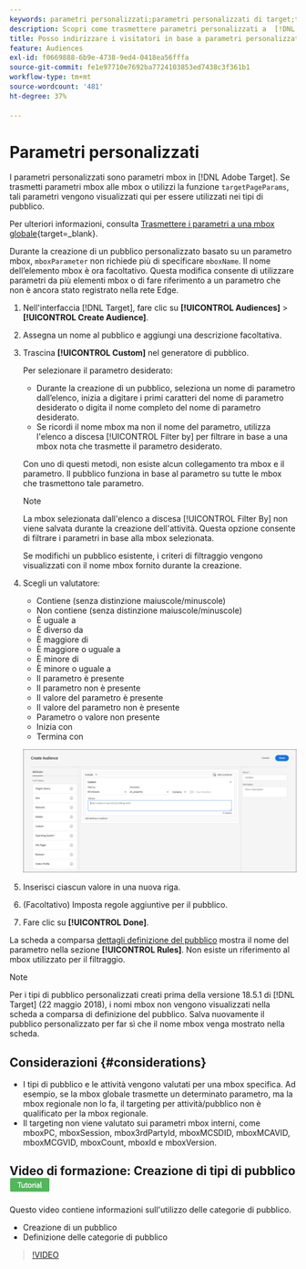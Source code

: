 ```yaml
---
keywords: parametri personalizzati;parametri personalizzati di target;targetpageparams;parametri mbox di targeting
description: Scopri come trasmettere parametri personalizzati a  [!DNL Adobe Target]  per l'utilizzo in tipi di pubblico.
title: Posso indirizzare i visitatori in base a parametri personalizzati?
feature: Audiences
exl-id: f0669888-6b9e-4738-9ed4-0418ea56fffa
source-git-commit: fe1e97710e7692ba7724103853ed7438c3f361b1
workflow-type: tm+mt
source-wordcount: '481'
ht-degree: 37%

---
```


# Parametri personalizzati

I parametri personalizzati sono parametri mbox in [!DNL Adobe Target]. Se trasmetti parametri mbox alle mbox o utilizzi la funzione `targetPageParams`, tali parametri vengono visualizzati qui per essere utilizzati nei tipi di pubblico.

Per ulteriori informazioni, consulta [Trasmettere i parametri a una mbox globale](https://experienceleague.adobe.com/docs/target-dev/developer/client-side/global-mbox/pass-parameters-to-global-mbox.html?lang=it){target=_blank}.

Durante la creazione di un pubblico personalizzato basato su un parametro mbox, `mboxParameter` non richiede più di specificare `mboxName`. Il nome dell’elemento mbox è ora facoltativo. Questa modifica consente di utilizzare parametri da più elementi mbox o di fare riferimento a un parametro che non è ancora stato registrato nella rete Edge.

1. Nell&#39;interfaccia [!DNL Target], fare clic su **[!UICONTROL Audiences]** > **[!UICONTROL Create Audience]**.
1. Assegna un nome al pubblico e aggiungi una descrizione facoltativa.
1. Trascina **[!UICONTROL Custom]** nel generatore di pubblico.

   Per selezionare il parametro desiderato:

   * Durante la creazione di un pubblico, seleziona un nome di parametro dall’elenco, inizia a digitare i primi caratteri del nome di parametro desiderato o digita il nome completo del nome di parametro desiderato.
   * Se ricordi il nome mbox ma non il nome del parametro, utilizza l&#39;elenco a discesa [!UICONTROL Filter by] per filtrare in base a una mbox nota che trasmette il parametro desiderato.

   Con uno di questi metodi, non esiste alcun collegamento tra mbox e il parametro. Il pubblico funziona in base al parametro su tutte le mbox che trasmettono tale parametro.

   >[!NOTE]
   >
   >La mbox selezionata dall&#39;elenco a discesa [!UICONTROL Filter By] non viene salvata durante la creazione dell&#39;attività. Questa opzione consente di filtrare i parametri in base alla mbox selezionata.

   Se modifichi un pubblico esistente, i criteri di filtraggio vengono visualizzati con il nome mbox fornito durante la creazione.

1. Scegli un valutatore:

   * Contiene (senza distinzione maiuscole/minuscole)
   * Non contiene (senza distinzione maiuscole/minuscole)
   * È uguale a
   * È diverso da
   * È maggiore di
   * È maggiore o uguale a
   * È minore di
   * È minore o uguale a
   * Il parametro è presente
   * Il parametro non è presente
   * Il valore del parametro è presente
   * Il valore del parametro non è presente
   * Parametro o valore non presente
   * Inizia con
   * Termina con

   ![Parametro per pubblico Personalizzato](assets/custom.png)

1. Inserisci ciascun valore in una nuova riga.
1. (Facoltativo) Imposta regole aggiuntive per il pubblico.
1. Fare clic su **[!UICONTROL Done]**.

La scheda a comparsa [dettagli definizione del pubblico](/help/main/c-target/c-audiences/audiences.md#section_11B9C4A777E14D36BA1E925021945780) mostra il nome del parametro nella sezione **[!UICONTROL Rules]**. Non esiste un riferimento al mbox utilizzato per il filtraggio.

>[!NOTE]
>
>Per i tipi di pubblico personalizzati creati prima della versione 18.5.1 di [!DNL Target] (22 maggio 2018), i nomi mbox non vengono visualizzati nella scheda a comparsa di definizione del pubblico. Salva nuovamente il pubblico personalizzato per far sì che il nome mbox venga mostrato nella scheda.

## Considerazioni {#considerations}

* I tipi di pubblico e le attività vengono valutati per una mbox specifica. Ad esempio, se la mbox globale trasmette un determinato parametro, ma la mbox regionale non lo fa, il targeting per attività/pubblico non è qualificato per la mbox regionale.
* Il targeting non viene valutato sui parametri mbox interni, come mboxPC, mboxSession, mbox3rdPartyId, mboxMCSDID, mboxMCAVID, mboxMCGVID, mboxCount, mboxId e mboxVersion.

## Video di formazione: Creazione di tipi di pubblico ![Icona esercitazione](/help/main/assets/tutorial.png)

Questo video contiene informazioni sull&#39;utilizzo delle categorie di pubblico.

* Creazione di un pubblico
* Definizione delle categorie di pubblico

>[!VIDEO](https://video.tv.adobe.com/v/17392)
